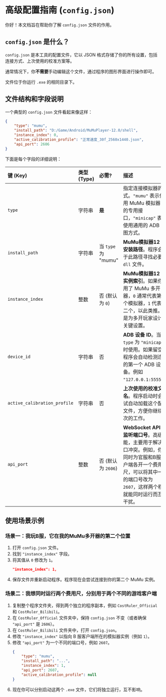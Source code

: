 # 高级配置指南 (`config.json`)

你好！本文档旨在帮助你了解 `config.json` 文件的作用。

## `config.json` 是什么？

`config.json` 是本工具的配置文件，它以 JSON 格式存储了你的所有设置，包括连接方式、上次使用的校准方案等。

通常情况下，你**不需要**手动编辑这个文件，通过程序的图形界面进行操作即可。

文件位于你运行 `.exe` 的相同目录下。

## 文件结构和字段说明

一个典型的 `config.json` 文件看起来像这样：

```json
{
    "type": "mumu",
    "install_path": "D:/Game/Android/MuMuPlayer-12.0/shell",
    "instance_index": 0,
    "active_calibration_profile": "正常速度_30f_2560x1440.json",
    "api_port": 2606
}
```

下面是每个字段的详细说明：

| 键 (Key)                      | 类型 (Type) | 必需?               | 描述                                                                                                       |
|:-----------------------------|:----------|:------------------|:---------------------------------------------------------------------------------------------------------|
| `type`                       | 字符串       | **是**             | 指定连接模拟器的方式。`"mumu"` 表示使用 MuMu 模拟器12 的专用接口，`"minicap"` 表示使用通用的 ADB 截图方式。                                  |
| `install_path`               | 字符串       | 当 `type` 为 "mumu" | **MuMu模拟器12 的安装路径**。程序会基于此路径寻找必要的 `dll` 文件。                                                              |
| `instance_index`             | 整数        | 否 (默认为 `0`)       | **MuMu模拟器12 的实例索引**。如果你使用了 MuMu 多开器，`0` 通常代表第一个模拟器，`1` 代表第二个，以此类推。这是为多开玩家设计的关键设置。                        |
| `device_id`                  | 字符串       | 否                 | **ADB 设备 ID**。当 `type` 为 `"minicap"` 时使用。如果留空，程序会自动检测连接的第一个 ADB 设备。例如 `"127.0.0.1:5555"`。                |
| `active_calibration_profile` | 字符串       | 否                 | **上次使用的校准文件名**。程序启动时会尝试自动加载这个配置文件，方便你继续上次的工作。                                                            |
| `api_port`                   | 整数        | 否 (默认为 `2606`)    | **WebSocket API 的监听端口号**。高级功能，主要用于解决端口冲突。例如，你想同时为官服和B服客户端各开一个费用尺，可以将其中一个的端口号改为 `2607`，这样两个程序就能同时运行而互不干扰。 |

## 使用场景示例

### 场景一：我玩B服，它在我的MuMu多开器的第二个位置

1.  打开 `config.json` 文件。
2.  找到 `"instance_index"` 字段。
3.  将其值从 `0` 修改为 `1`。
    ```json
    "instance_index": 1,
    ```
4.  保存文件并重新启动程序。程序现在会尝试连接到你的第二个 MuMu 实例。

### 场景二：我想同时运行两个费用尺，分别用于两个不同的游戏客户端

1.  复制整个程序文件夹，得到两个独立的程序副本，例如 `CostRuler_Official` 和 `CostRuler_Bilibili`。
2.  在 `CostRuler_Official` 文件夹中，保持 `config.json` 不变（或者确保 `"api_port"` 是 `2606`）。
3.  在 `CostRuler_Bilibili` 文件夹中，打开 `config.json`。
4.  修改 `"instance_index"` 以指向 B 服客户端所在的模拟器实例（例如 `1`）。
5.  修改 `"api_port"` 为一个不同的端口号，例如 `2607`。
    ```json
    {
        "type": "mumu",
        "install_path": "...",
        "instance_index": 1,
        "api_port": 2607,
        "active_calibration_profile": null
    }
    ```
6.  现在你可以分别启动这两个 `.exe` 文件，它们将独立运行，互不影响。

